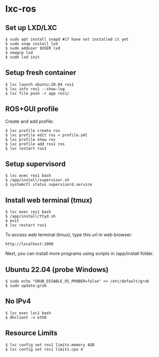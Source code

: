 # lxc-ros
## Set up LXD/LXC
```
$ sudo apt install snapd #if have not installed it yet
$ sudo snap install lxd
$ sudo adduser $USER lxd
$ newgrp lxd
$ sudo lxd init
```

## Setup fresh container
```
$ lxc launch ubuntu:20.04 ros1
$ lxc info ros1 --show-log
$ lxc file push -r app ros1/
```

## ROS+GUI profile
Create and add profile:
```
$ lxc profile create ros
$ lxc profile edit ros < profile.yml
$ lxc profile show ros
$ lxc profile add ros1 ros
$ lxc restart ros1
```

## Setup supervisord
```
$ lxc exec ros1 bash
$ /app/install/supervisor.sh
$ systemctl status supervisord.service
```

## Install web terminal (tmux)
```
$ lxc exec ros1 bash
$ /app/install/ttyd.sh
$ exit
$ lxc restart ros1
```
To access web terminal (tmux), type this url in web browser:
```
http://localhost:1000
```
Next, you can install more programs using scripts in /app/install folder.

## Ubuntu 22.04 (probe Windows)
```
$ sudo echo "GRUB_DISABLE_OS_PROBER=false" >> /etc/default/grub
$ sudo update-grub
```

## No IPv4
```
$ lxc exec lxc1 bash
$ dhclient -v eth0
```

## Resource Limits
```
$ lxc config set ros1 limits.memory 4GB
$ lxc config set ros1 limits.cpu 4
```
